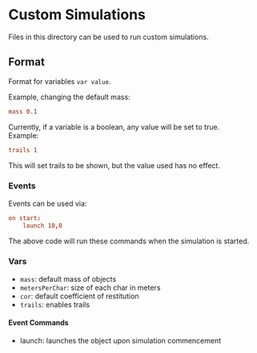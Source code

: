 # Custom Simulations
Files in this directory can be used to run custom simulations.

## Format
Format for variables `var value`.

Example, changing the default mass:
```conf
mass 0.1
```

Currently, if a variable is a boolean, any value will be set to true.<br>
Example:
```conf
trails 1
```
This will set trails to be shown, but the value used has no effect.

### Events
Events can be used via:
```conf
on start:
    launch 10,0
```
The above code will run these commands when the simulation is started.

### Vars
- `mass`: default mass of objects
- `metersPerChar`: size of each char in meters
- `cor`: default coefficient of restitution
- `trails`: enables trails

#### Event Commands
- launch: launches the object upon simulation commencement
